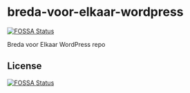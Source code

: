 # breda-voor-elkaar-wordpress
[![FOSSA Status](https://app.fossa.io/api/projects/git%2Bgithub.com%2FBytecodeBV%2FBreda-voor-Elkaar-theme.svg?type=shield)](https://app.fossa.io/projects/git%2Bgithub.com%2FBytecodeBV%2FBreda-voor-Elkaar-theme?ref=badge_shield)

Breda voor Elkaar WordPress repo


## License
[![FOSSA Status](https://app.fossa.io/api/projects/git%2Bgithub.com%2FBytecodeBV%2FBreda-voor-Elkaar-theme.svg?type=large)](https://app.fossa.io/projects/git%2Bgithub.com%2FBytecodeBV%2FBreda-voor-Elkaar-theme?ref=badge_large)